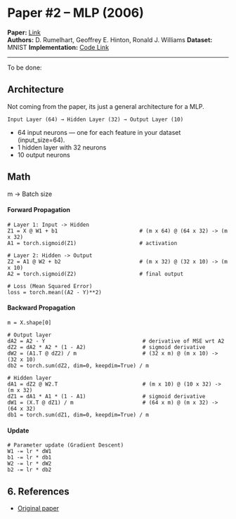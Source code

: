 # Paper #2 – MLP (2006)

**Paper:** [Link](https://www.cs.utoronto.ca/~hinton/absps/naturebp.pdf)  
**Authors:** D. Rumelhart, Geoffrey E. Hinton, Ronald J. Williams
**Dataset:** MNIST
**Implementation:** [Code Link](./mlp.py)

---
To be done:
## Architecture
Not coming from the paper, its just a general architecture for a MLP.

```
Input Layer (64) → Hidden Layer (32) → Output Layer (10)
```

- 64 input neurons — one for each feature in your dataset (input_size=64).
- 1 hidden layer with 32 neurons
- 10 output neurons 

## Math

m -> Batch size

#### Forward Propagation
```
# Layer 1: Input -> Hidden
Z1 = X @ W1 + b1                          # (m x 64) @ (64 x 32) -> (m x 32)
A1 = torch.sigmoid(Z1)                    # activation

# Layer 2: Hidden -> Output
Z2 = A1 @ W2 + b2                         # (m x 32) @ (32 x 10) -> (m x 10)
A2 = torch.sigmoid(Z2)                    # final output

# Loss (Mean Squared Error)
loss = torch.mean((A2 - Y)**2)
```




#### Backward Propagation
```
m = X.shape[0]

# Output layer
dA2 = A2 - Y                               # derivative of MSE wrt A2
dZ2 = dA2 * A2 * (1 - A2)                  # sigmoid derivative
dW2 = (A1.T @ dZ2) / m                     # (32 x m) @ (m x 10) -> (32 x 10)
db2 = torch.sum(dZ2, dim=0, keepdim=True) / m

# Hidden layer
dA1 = dZ2 @ W2.T                           # (m x 10) @ (10 x 32) -> (m x 32)
dZ1 = dA1 * A1 * (1 - A1)                  # sigmoid derivative
dW1 = (X.T @ dZ1) / m                      # (64 x m) @ (m x 32) -> (64 x 32)
db1 = torch.sum(dZ1, dim=0, keepdim=True) / m
```


#### Update
```
# Parameter update (Gradient Descent)
W1 -= lr * dW1
b1 -= lr * db1
W2 -= lr * dW2
b2 -= lr * db2

```


## 6. References
- [Original paper](https://www.cs.utoronto.ca/~hinton/absps/naturebp.pdf)
